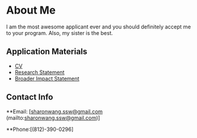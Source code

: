 # About Me
I am the most awesome applicant ever and you should definitely accept me to your program. Also, my sister is the best.

## Application Materials
* [CV](wangsharon-cv.pdf)
* [Research Statement](wangsharon-personal.pdf)
* [Broader Impact Statement](wangsharon-broader-impact.pdf)

## Contact Info
**Email: [sharonwang.ssw@gmail.com (mailto:sharonwang.ssw@gmail.com)]

**Phone:[\(812\)-390-0296]
